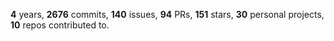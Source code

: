 **4** years, **2676** commits, **140** issues, **94** PRs, **151** stars, **30** personal projects, **10** repos contributed to.

